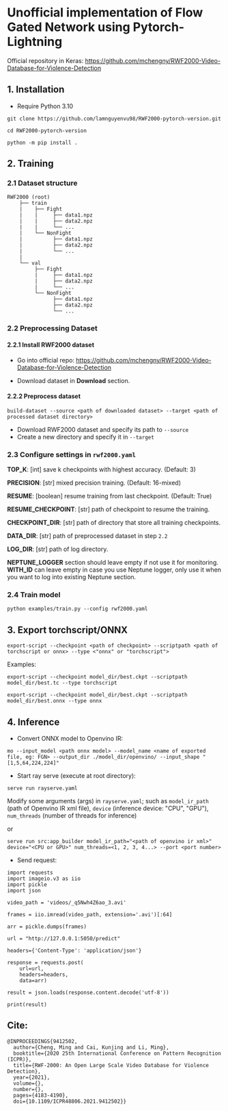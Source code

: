 # Unofficial implementation of Flow Gated Network using Pytorch-Lightning

Official repository in Keras: https://github.com/mchengny/RWF2000-Video-Database-for-Violence-Detection

## 1. Installation
- Require Python 3.10
```
git clone https://github.com/lamnguyenvu98/RWF2000-pytorch-version.git

cd RWF2000-pytorch-version

python -m pip install .
```

## 2. Training
### 2.1 Dataset structure
```
RWF2000 (root)
    ├── train
    |    ├── Fight
    |    |     ├── data1.npz
    |    |     ├── data2.npz
    |    |     └── ...
    |    └── NonFight
    |          ├── data1.npz
    |          ├── data2.npz
    |          └── ...
    |
    └── val
         ├── Fight
         |     ├── data1.npz
         |     ├── data2.npz
         |     └── ...
         └── NonFight
               ├── data1.npz
               ├── data2.npz
               └── ...
```

### 2.2 Preprocessing Dataset
#### 2.2.1 Install RWF2000 dataset
- Go into official repo: https://github.com/mchengny/RWF2000-Video-Database-for-Violence-Detection

- Download dataset in **Download** section.

#### 2.2.2 Preprocess dataset

```
build-dataset --source <path of downloaded dataset> --target <path of processed dataset directory>
```
- Download RWF2000 dataset and specify its path to `--source`
- Create a new directory and specify it in `--target`

### 2.3 Configure settings in `rwf2000.yaml`
**TOP_K**: [int] save k checkpoints with highest accuracy. (Default: 3)

**PRECISION**: [str] mixed precision training. (Default: 16-mixed)

**RESUME**: [boolean] resume training from last checkpoint. (Default: True)

**RESUME_CHECKPOINT**: [str] path of checkpoint to resume the training.

**CHECKPOINT_DIR**: [str] path of directory that store all training checkpoints.

**DATA_DIR**: [str] path of preprocessed dataset in step `2.2`

**LOG_DIR**: [str] path of log directory.

**NEPTUNE_LOGGER** section should leave empty if not use it for monitoring. **WITH_ID** can leave empty in case you use Neptune logger, only use it when you want to log into existing Neptune section.

### 2.4 Train model
```
python examples/train.py --config rwf2000.yaml
```

## 3. Export torchscript/ONNX
```
export-script --checkpoint <path of checkpoint> --scriptpath <path of torchscript or onnx> --type <"onnx" or "torchscript">
```

Examples:
```
export-script --checkpoint model_dir/best.ckpt --scriptpath model_dir/best.tc --type torchscript
```

```
export-script --checkpoint model_dir/best.ckpt --scriptpath model_dir/best.onnx --type onnx
```

## 4. Inference
- Convert ONNX model to Openvino IR:
```
mo --input_model <path onnx model> --model_name <name of exported file, eg: FGN> --output_dir ./model_dir/openvino/ --input_shape "[1,5,64,224,224]"
```

- Start ray serve (execute at root directory):
```
serve run rayserve.yaml
```
Modify some arguments (args) in `rayserve.yaml`; such as `model_ir_path` (path of Openvino IR xml file), `device` (inference device: "CPU", "GPU"), `num_threads` (number of threads for inference)

or 

```
serve run src:app_builder model_ir_path="<path of openvino ir xml>" device="<CPU or GPU>" num_threads=<1, 2, 3, 4...> --port <port number>
```

- Send request:

```
import requests
import imageio.v3 as iio
import pickle
import json

video_path = 'videos/_q5Nwh4Z6ao_3.avi'

frames = iio.imread(video_path, extension='.avi')[:64]

arr = pickle.dumps(frames)

url = "http://127.0.0.1:5050/predict"

headers={'Content-Type': 'application/json'}

response = requests.post(
    url=url,
    headers=headers,
    data=arr)

result = json.loads(response.content.decode('utf-8'))

print(result)
```

## Cite:
```
@INPROCEEDINGS{9412502,
  author={Cheng, Ming and Cai, Kunjing and Li, Ming},
  booktitle={2020 25th International Conference on Pattern Recognition (ICPR)}, 
  title={RWF-2000: An Open Large Scale Video Database for Violence Detection}, 
  year={2021},
  volume={},
  number={},
  pages={4183-4190},
  doi={10.1109/ICPR48806.2021.9412502}}
```
